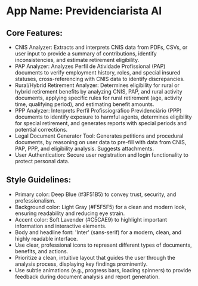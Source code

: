 # **App Name**: Previdenciarista AI

## Core Features:

- CNIS Analyzer: Extracts and interprets CNIS data from PDFs, CSVs, or user input to provide a summary of contributions, identify inconsistencies, and estimate retirement eligibility.
- PAP Analyzer: Analyzes Perfil de Atividade Profissional (PAP) documents to verify employment history, roles, and special insured statuses, cross-referencing with CNIS data to identify discrepancies.
- Rural/Hybrid Retirement Analyzer: Determines eligibility for rural or hybrid retirement benefits by analyzing CNIS, PAP, and rural activity documents, applying specific rules for rural retirement (age, activity time, qualifying period), and estimating benefit amounts.
- PPP Analyzer: Interprets Perfil Profissiográfico Previdenciário (PPP) documents to identify exposure to harmful agents, determines eligibility for special retirement, and generates reports with special periods and potential corrections.
- Legal Document Generator Tool: Generates petitions and procedural documents, by reasoning on user data to pre-fill with data from CNIS, PAP, PPP, and eligibility analysis.  Suggests attachments.
- User Authentication: Secure user registration and login functionality to protect personal data.

## Style Guidelines:

- Primary color: Deep Blue (#3F51B5) to convey trust, security, and professionalism.
- Background color: Light Gray (#F5F5F5) for a clean and modern look, ensuring readability and reducing eye strain.
- Accent color: Soft Lavender (#C5CAE9) to highlight important information and interactive elements.
- Body and headline font: 'Inter' (sans-serif) for a modern, clean, and highly readable interface.
- Use clear, professional icons to represent different types of documents, benefits, and actions.
- Prioritize a clean, intuitive layout that guides the user through the analysis process, displaying key findings prominently.
- Use subtle animations (e.g., progress bars, loading spinners) to provide feedback during document analysis and report generation.